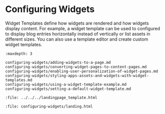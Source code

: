 # Configuring Widgets

Widget Templates define how widgets are rendered and how widgets display content. For example, a widget template can be used to configured to display blog entries horizontally instead of vertically or list assets in different sizes. You can also use a template editor and create custom widget templates.

```{toctree}
:maxdepth: 3

configuring-widgets/adding-widgets-to-a-page.md
configuring-widgets/converting-widget-pages-to-content-pages.md
configuring-widgets/enabling-user-personalization-of-widget-pages.md
configuring-widgets/styling-apps-assets-and-widgets-with-widget-templates.md
configuring-widgets/using-a-widget-template-example.md
configuring-widgets/setting-a-default-widget-template.md
```

```{raw} html
:file: ../../../landingpage_template.html
```

```{raw} html
:file: configuring-widgets/landing.html
```